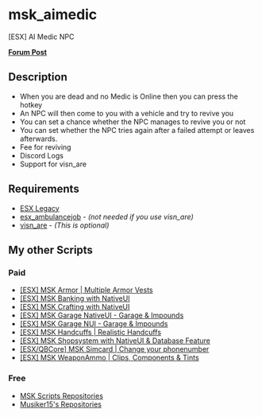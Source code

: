 # msk_aimedic
[ESX] AI Medic NPC

**[Forum Post](https://forum.cfx.re/t/esx-msk-ai-medic/5165289)**

## Description
* When you are dead and no Medic is Online then you can press the hotkey
* An NPC will then come to you with a vehicle and try to revive you
* You can set a chance whether the NPC manages to revive you or not
* You can set whether the NPC tries again after a failed attempt or leaves afterwards.
* Fee for reviving
* Discord Logs
* Support for visn_are

## Requirements
* [ESX Legacy](https://github.com/esx-framework/esx_core)
* [esx_ambulancejob](https://github.com/esx-framework/esx_ambulancejob) - *(not needed if you use visn_are)*
* [visn_are](https://store.veryinsanee.space/package/5215195) - *(This is optional)*

## My other Scripts
### Paid
* [[ESX] MSK Armor | Multiple Armor Vests](https://forum.cfx.re/t/release-esx-armor-script-usable-armor-vests-status-will-be-saved-in-database-and-restore-after-relog/4812243)
* [[ESX] MSK Banking with NativeUI](https://forum.cfx.re/t/esx-msk-bankingsystem-with-nativeui/4859560)
* [[ESX] MSK Crafting with NativeUI](https://forum.cfx.re/t/esx-msk-crafting-with-nativeui/4898261)
* [[ESX] MSK Garage NativeUI - Garage & Impounds](https://forum.cfx.re/t/esx-msk-garage-and-impound-with-nativeui/4947059)
* [[ESX] MSK Garage NUI - Garage & Impounds](https://forum.cfx.re/t/esx-msk-garage-and-impound/5122014)
* [[ESX] MSK Handcuffs | Realistic Handcuffs](https://forum.cfx.re/t/esx-msk-handcuffs-realistic-handcuffs/4885324)
* [[ESX] MSK Shopsystem with NativeUI & Database Feature](https://forum.cfx.re/t/release-esx-msk-shopsystem-nativeui-database-feature/4853593)
* [[ESX/QBCore] MSK Simcard | Change your phonenumber](https://forum.cfx.re/t/release-esx-qbcore-usable-simcard/4847008)
* [[ESX] MSK WeaponAmmo | Clips, Components & Tints](https://forum.cfx.re/t/release-esx-weapon-ammunition-with-clips-components-tints/4793783)

### Free
* [MSK Scripts Repositories](https://github.com/MSK-Scripts)
* [Musiker15's Repositories](https://github.com/Musiker15)